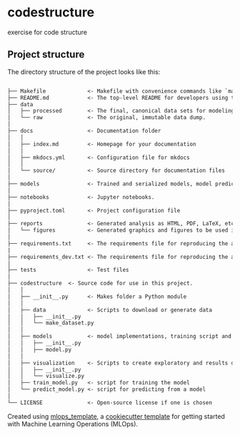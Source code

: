 # codestructure

exercise for code structure

## Project structure

The directory structure of the project looks like this:

```txt

├── Makefile             <- Makefile with convenience commands like `make data` or `make train`
├── README.md            <- The top-level README for developers using this project.
├── data
│   ├── processed        <- The final, canonical data sets for modeling.
│   └── raw              <- The original, immutable data dump.
│
├── docs                 <- Documentation folder
│   │
│   ├── index.md         <- Homepage for your documentation
│   │
│   ├── mkdocs.yml       <- Configuration file for mkdocs
│   │
│   └── source/          <- Source directory for documentation files
│
├── models               <- Trained and serialized models, model predictions, or model summaries
│
├── notebooks            <- Jupyter notebooks.
│
├── pyproject.toml       <- Project configuration file
│
├── reports              <- Generated analysis as HTML, PDF, LaTeX, etc.
│   └── figures          <- Generated graphics and figures to be used in reporting
│
├── requirements.txt     <- The requirements file for reproducing the analysis environment
|
├── requirements_dev.txt <- The requirements file for reproducing the analysis environment
│
├── tests                <- Test files
│
├── codestructure  <- Source code for use in this project.
│   │
│   ├── __init__.py      <- Makes folder a Python module
│   │
│   ├── data             <- Scripts to download or generate data
│   │   ├── __init__.py
│   │   └── make_dataset.py
│   │
│   ├── models           <- model implementations, training script and prediction script
│   │   ├── __init__.py
│   │   ├── model.py
│   │
│   ├── visualization    <- Scripts to create exploratory and results oriented visualizations
│   │   ├── __init__.py
│   │   └── visualize.py
│   ├── train_model.py   <- script for training the model
│   └── predict_model.py <- script for predicting from a model
│
└── LICENSE              <- Open-source license if one is chosen
```

Created using [mlops_template](https://github.com/SkafteNicki/mlops_template),
a [cookiecutter template](https://github.com/cookiecutter/cookiecutter) for getting
started with Machine Learning Operations (MLOps).
